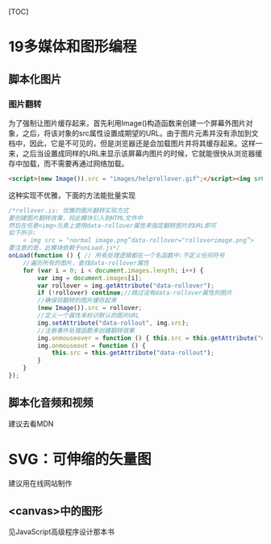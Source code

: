 [TOC]

# 19多媒体和图形编程

## 脚本化图片

### 图片翻转

为了强制让图片缓存起来，首先利用Image()构造函数来创建一个屏幕外图片对象，之后，将该对象的src属性设置成期望的URL。由于图片元素并没有添加到文档中，因此，它是不可见的，但是浏览器还是会加载图片并将其缓存起来。这样一来，之后当设置成同样的URL来显示该屏幕内图片的时候，它就能很快从浏览器缓存中加载，而不需要再通过网络加载。

```html
<script>(new Image()).src = "images/helprollover.gif";</script><img srC="images/help.gif" onmouseover="this.src='images/help_rollover.gif' onmouseout="this.src=images/help.gif'">
```

这种实现不优雅，下面的方法能批量实现

```js
/*rollover.is: 优雅的图片翻转实现方式
要创建图片翻转效果，将此模块引入到HTML文件中
然后在任意<img>元素上使用data-rollover属性来指定翻转图片的URL即可
如下所示:
    < img src = "normal image.png”data-rollover="rolloverimage.png”>
要注意的是，此模块依赖于onLoad.js*/
onLoad(function () { // 所有处理逻辑都在一个名函数中:不定义任何符号
    //遍历所有的图片，查找data-rollover属性
    for (var i = 0; i < document.images.length; i++) {
        var img = document.images[i];
        var rollover = img.getAttribute("data-rollover");
        if (!rollover) continue;//跳过没有data-rollover属性的图片
        //确保将翻转的图片缓存起来
        (new Image()).src = rollover;
        //定义一个属性来标识默认的图片URL
        img.setAttribute("data-rollout", img.src);
        //注册事件处理函数来创建翻转效果
        img.onmouseover = function () { this.src = this.getAttribute("data-rollover"); };
        img.onmouseout = function () {
            this.src = this.getAttribute("data-rollout");
        }
    }
});
```

## 脚本化音频和视频

建议去看MDN

# SVG：可伸缩的矢量图

建议用在线网站制作

## \<canvas>中的图形

见JavaScript高级程序设计那本书